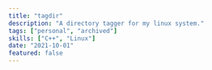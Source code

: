 ```yaml
---
title: "tagdir"
description: "A directory tagger for my linux system."
tags: ["personal", "archived"]
skills: ["C++", "Linux"]
date: "2021-10-01"
featured: false
---
```

